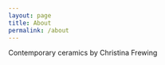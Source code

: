 ```yaml
---
layout: page
title: About
permalink: /about
---
```

Contemporary ceramics 
                 by 
    Christina Frewing













